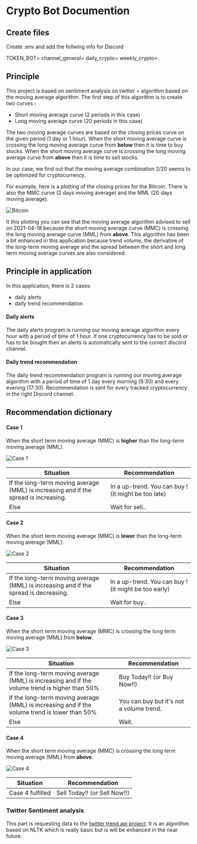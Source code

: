 # Crypto Bot Documention  
## Create files
Create .env and add the follwing info for Discord

TOKEN_BOT=
channel_general=
daily_crypto=
weekly_crypto=

## Principle
This project is based on sentiment analysis on twitter + algorithm based on the moving average algorithm.
The first step of this algorithm is to create two curves :
* Short moving average curve (2 periods in this case)
* Long moving average curve (20 periods in this case)

The two moving average curves are based on the closing prices curve
on the given period (1 day or 1 hour).
When the short moving average curve is crossing 
the long moving average curve from __below__ then it is time to buy stocks.
When the short moving average curve is crossing 
the long moving average curve from __above__ then it is time to sell stocks.

In our case, we find out that the moving average combination 2/20 seems to
be optimized for cryptocurrency.

For example, here is a plotting of the closing prices for the Bitcoin. 
There is also the MMC curve (2 days moving average) and the MML (20 days moving average).

![Bitcoin](/pictures/Bitcoin.png)

It this plotting you can see that the moving average algorithm advised to 
sell on 2021-04-18 because the short moving average curve (MMC) is crossing 
the long moving average curve (MML) from __above__.
This algorithm has been a bit enhanced in this
application because trend volume, the derivative
of the long-term moving average and the spread 
between the short and long term moving average curves 
are also considered.

## Principle in application
In this application, there is 2 cases:
* daily alerts
* daily trend recommendation

#### Daily alerts
The daily alerts program is running our moving average algorithm 
every hour with a period of time of 1 hour.
If one cryptocurrency has to be sold or has to be bought then an
alerts is automatically sent to the correct discord channel.

#### Daily trend recommendation
The daily trend recommendation program is running our moving average 
algorithm with a period of time of 1 day every morning (8:30) and every evening (17:30).
Recommendation is sent for every tracked cryptocurrency in the right
Discord channel.

## Recommendation dictionary
#### Case 1
When the short term moving average (MMC) is __higher__ than
the long-term moving average (MML).

![Case 1](/pictures/Case1.png)

Situation | Recommendation
------------ | -------------
If the long-term moving average (MML) is increasing and if the spread is increasing. | In a up-trend. You can buy ! (it might be too late)
Else | Wait for sell..

#### Case 2
When the short term moving average (MMC) is __lower__ than
the long-term moving average (MML).

![Case 2](/pictures/Case2.png)

Situation | Recommendation
------------ | -------------
If the long-term moving average (MML) is increasing and if the spread is decreasing.  | In a up-trend. You can buy ! (it might be too early)
Else | Wait for buy..

#### Case 3
When the short term moving average (MMC) is crossing
the long term moving average (MML) from __below__.

![Case 3](/pictures/Case4.png)

Situation | Recommendation
------------ | -------------
If the long-term moving average (MML) is increasing and if the volume trend is higher than 50% | Buy Today!! (or Buy Now!!)
If the long-term moving average (MML) is increasing and if the volume trend is lower than 50% | You can buy but it's not a volume trend.
Else | Wait.

#### Case 4
When the short term moving average (MMC) is crossing
the long term moving average (MML) from __above__.

![Case 4](/pictures/Case3.png)

Situation | Recommendation
------------ | -------------
Case 4 fulfilled | Sell Today!! (or Sell Now!!)

### Twitter Sentiment analysis

This part is requesting data to the [twitter trend api project](https://github.com/FredericGodest/TwitterTrendAPI).
It is an algorithm based on NLTK which is really basic but is will be enhanced in the near future.









